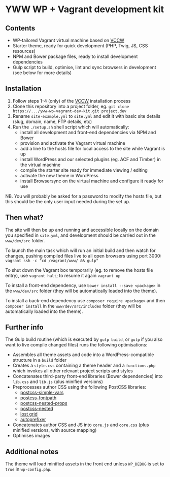 # YWW WP + Vagrant development kit #

## Contents ##

* WP-tailored Vagrant virtual machine based on [VCCW](http://vccw.cc/)
* Starter theme, ready for quick development (PHP, Twig, JS, CSS resources)
* NPM and Bower package files, ready to install development dependencies
* Gulp script to build, optimise, lint and sync browsers in development (see below for more details)

## Installation ##

1. Follow steps 1-4 (only) of the [VCCW](http://vccw.cc/) installation process
2. Clone this repository into a project folder, eg. `git clone https://.../yww-wp-vagrant-dev-kit.git project.dev`
3. Rename `site-example.yml` to `site.yml` and edit it with basic site details (slug, domain, name, FTP details, etc)
4. Run the `./setup.sh` shell script which will automatically:
	* install all development and front-end dependencies via NPM and Bower
    * provision and activate the Vagrant virtual machine
    * add a line to the hosts file for local access to the site while Vagrant is up
    * install WordPress and our selected plugins (eg. ACF and Timber) in the virtual machine
    * compile the starter site ready for immediate viewing / editing
    * activate the new theme in WordPress
    * install Browsersync on the virtual machine and configure it ready for use

NB. You will probably be asked for a password to modify the hosts file, but this should be the only user input needed during the set up.

## Then what? ##

The site will then be up and running and accessible locally on the domain you specified in `site.yml`, and development should be carried out in the `www/dev/src` folder.

To launch the main task which will run an initial build and then watch for changes, pushing compiled files live to all open browsers using port 3000:
`vagrant ssh -c "cd /vagrant/www/ && gulp"`

To shut down the Vagrant box temporarily (eg. to remove the hosts file entry), use `vagrant halt`; to resume it again `vagrant up`

To install a front-end dependency, use `bower install --save <package>` in the `www/dev/src` folder  (they will be automatically loaded into the theme).

To install a back-end dependency use `composer require <package>` and then `composer install` in the `www/dev/src/includes` folder (they will be automatically loaded into the theme).

## Further info ##

The Gulp build routine (which is executed by `gulp build`, or `gulp` if you also want to live compile changed files) runs the following optimisations:

* Assembles all theme assets and code into a WordPress-compatible structure in a `build` folder
* Creates a `style.css` containing a theme header and a `functions.php` which invokes all other relevant project scripts and styles
* Concatenates third-party front-end libraries (Bower dependencies) into `lib.css` and `lib.js` (plus minified versions)
* Preprocesses author CSS using the following PostCSS libraries:
    * [postcss-simple-vars](https://github.com/postcss/postcss-simple-vars)
    * [postcss-fontpath](https://github.com/seaneking/postcss-fontpath)
    * [postcss-nested-props](https://github.com/jedmao/postcss-nested-props)
    * [postcss-nested](https://github.com/postcss/postcss-nested)
    * [lost grid](https://github.com/corysimmons/lost)
    * [autoprefixer](https://github.com/postcss/autoprefixer)
* Concatenates author CSS and JS into `core.js` and `core.css` (plus minified versions, with source mapping)
* Optimises images

## Additional notes ##

The theme will load minified assets in the front end unless `WP_DEBUG` is set to `true` in `wp-config.php`.